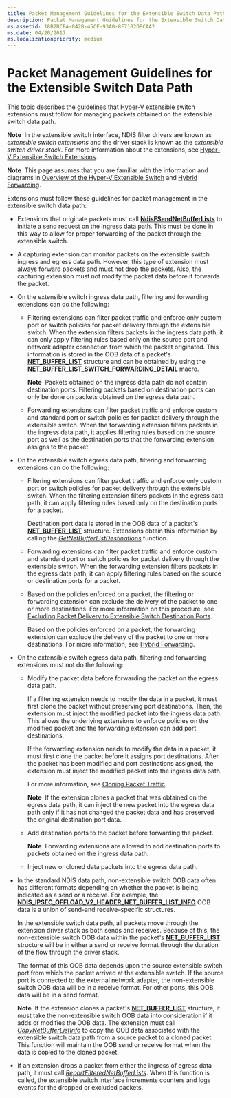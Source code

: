 ```yaml
---
title: Packet Management Guidelines for the Extensible Switch Data Path
description: Packet Management Guidelines for the Extensible Switch Data Path
ms.assetid: 18B2BCBA-8428-45CF-93A0-8F7182DBCAA2
ms.date: 04/20/2017
ms.localizationpriority: medium
---
```


# Packet Management Guidelines for the Extensible Switch Data Path


This topic describes the guidelines that Hyper-V extensible switch extensions must follow for managing packets obtained on the extensible switch data path.

**Note**  In the extensible switch interface, NDIS filter drivers are known as *extensible switch extensions* and the driver stack is known as the *extensible switch driver stack*. For more information about the extensions, see [Hyper-V Extensible Switch Extensions](hyper-v-extensible-switch-extensions.md).

 

**Note**  This page assumes that you are familiar with the information and diagrams in [Overview of the Hyper-V Extensible Switch](overview-of-the-hyper-v-extensible-switch.md) and [Hybrid Forwarding](hybrid-forwarding.md).

 

Extensions must follow these guidelines for packet management in the extensible switch data path:

-   Extensions that originate packets must call [**NdisFSendNetBufferLists**](https://msdn.microsoft.com/library/windows/hardware/ff562616) to initiate a send request on the ingress data path. This must be done in this way to allow for proper forwarding of the packet through the extensible switch.

-   A capturing extension can monitor packets on the extensible switch ingress and egress data path. However, this type of extension must always forward packets and must not drop the packets. Also, the capturing extension must not modify the packet data before it forwards the packet.

-   On the extensible switch ingress data path, filtering and forwarding extensions can do the following:

    -   Filtering extensions can filter packet traffic and enforce only custom port or switch policies for packet delivery through the extensible switch. When the extension filters packets in the ingress data path, it can only apply filtering rules based only on the source port and network adapter connection from which the packet originated. This information is stored in the OOB data of a packet's [**NET\_BUFFER\_LIST**](https://msdn.microsoft.com/library/windows/hardware/ff568388) structure and can be obtained by using the [**NET\_BUFFER\_LIST\_SWITCH\_FORWARDING\_DETAIL**](https://msdn.microsoft.com/library/windows/hardware/hh598259) macro.

        **Note**  Packets obtained on the ingress data path do not contain destination ports. Filtering packets based on destination ports can only be done on packets obtained on the egress data path.

         

    -   Forwarding extensions can filter packet traffic and enforce custom and standard port or switch policies for packet delivery through the extensible switch. When the forwarding extension filters packets in the ingress data path, it applies filtering rules based on the source port as well as the destination ports that the forwarding extension assigns to the packet.

-   On the extensible switch egress data path, filtering and forwarding extensions can do the following:

    -   Filtering extensions can filter packet traffic and enforce only custom port or switch policies for packet delivery through the extensible switch. When the filtering extension filters packets in the egress data path, it can apply filtering rules based only on the destination ports for a packet.

        Destination port data is stored in the OOB data of a packet's [**NET\_BUFFER\_LIST**](https://msdn.microsoft.com/library/windows/hardware/ff568388) structure. Extensions obtain this information by calling the [*GetNetBufferListDestinations*](https://msdn.microsoft.com/library/windows/hardware/hh598157) function.

    -   Forwarding extensions can filter packet traffic and enforce custom and standard port or switch policies for packet delivery through the extensible switch. When the forwarding extension filters packets in the egress data path, it can apply filtering rules based on the source or destination ports for a packet.

    -   Based on the policies enforced on a packet, the filtering or forwarding extension can exclude the delivery of the packet to one or more destinations. For more information on this procedure, see [Excluding Packet Delivery to Extensible Switch Destination Ports](excluding-packet-delivery-to-extensible-switch-destination-ports.md).

        Based on the policies enforced on a packet, the forwarding extension can exclude the delivery of the packet to one or more destinations. For more information, see [Hybrid Forwarding](hybrid-forwarding.md).

-   On the extensible switch egress data path, filtering and forwarding extensions must not do the following:

    -   Modify the packet data before forwarding the packet on the egress data path.

        If a filtering extension needs to modify the data in a packet, it must first clone the packet without preserving port destinations. Then, the extension must inject the modified packet into the ingress data path. This allows the underlying extensions to enforce policies on the modified packet and the forwarding extension can add port destinations.

        If the forwarding extension needs to modify the data in a packet, it must first clone the packet before it assigns port destinations. After the packet has been modified and port destinations assigned, the extension must inject the modified packet into the ingress data path.

        For more information, see [Cloning Packet Traffic](cloning-or-duplicating-packet-traffic.md).

        **Note**  If the extension clones a packet that was obtained on the egress data path, it can inject the new packet into the egress data path only if it has not changed the packet data and has preserved the original destination port data.

         

    -   Add destination ports to the packet before forwarding the packet.

        **Note**  Forwarding extensions are allowed to add destination ports to packets obtained on the ingress data path.

         

    -   Inject new or cloned data packets into the egress data path.

-   In the standard NDIS data path, non-extensible switch OOB data often has different formats depending on whether the packet is being indicated as a send or a receive. For example, the [**NDIS\_IPSEC\_OFFLOAD\_V2\_HEADER\_NET\_BUFFER\_LIST\_INFO**](https://msdn.microsoft.com/library/windows/hardware/ff565812) OOB data is a union of send-and receive–specific structures.

    In the extensible switch data path, all packets move through the extension driver stack as both sends and receives. Because of this, the non-extensible switch OOB data within the packet's [**NET\_BUFFER\_LIST**](https://msdn.microsoft.com/library/windows/hardware/ff568388) structure will be in either a send or receive format through the duration of the flow through the driver stack.

    The format of this OOB data depends upon the source extensible switch port from which the packet arrived at the extensible switch. If the source port is connected to the external network adapter, the non-extensible switch OOB data will be in a receive format. For other ports, this OOB data will be in a send format.

    **Note**  If the extension clones a packet's [**NET\_BUFFER\_LIST**](https://msdn.microsoft.com/library/windows/hardware/ff568388) structure, it must take the non-extensible switch OOB data into consideration if it adds or modifies the OOB data. The extension must call [*CopyNetBufferListInfo*](https://msdn.microsoft.com/library/windows/hardware/hh598136) to copy the OOB data associated with the extensible switch data path from a source packet to a cloned packet. This function will maintain the OOB send or receive format when the data is copied to the cloned packet.

     

-   If an extension drops a packet from either the ingress of egress data path, it must call [*ReportFilteredNetBufferLists*](https://msdn.microsoft.com/library/windows/hardware/hh598297). When this function is called, the extensible switch interface increments counters and logs events for the dropped or excluded packets.

 

 





